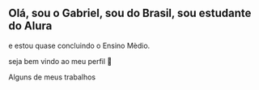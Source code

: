   ## Olá, sou o Gabriel, sou do Brasil, sou estudante do Alura 
  e estou quase concluindo o Ensino Mèdio.
  
  seja bem vindo ao meu perfil 👋
  
  Alguns de meus trabalhos

<!--
**GabSantana-Out-06/GabSantana-Out-06** is a ✨ _special_ ✨ repository because its `README.md` (this file) appears on your GitHub profile.

Here are some ideas to get you started

- 🔭 I’m currently working on ...
- 🌱 I’m currently learning ...
- 👯 I’m looking to collaborate on ...
- 🤔 I’m looking for help with ...
- 💬 Ask me about ...
- 📫 How to reach me: ...
- 😄 Pronouns: ...
- ⚡ Fun fact: ...
-->
